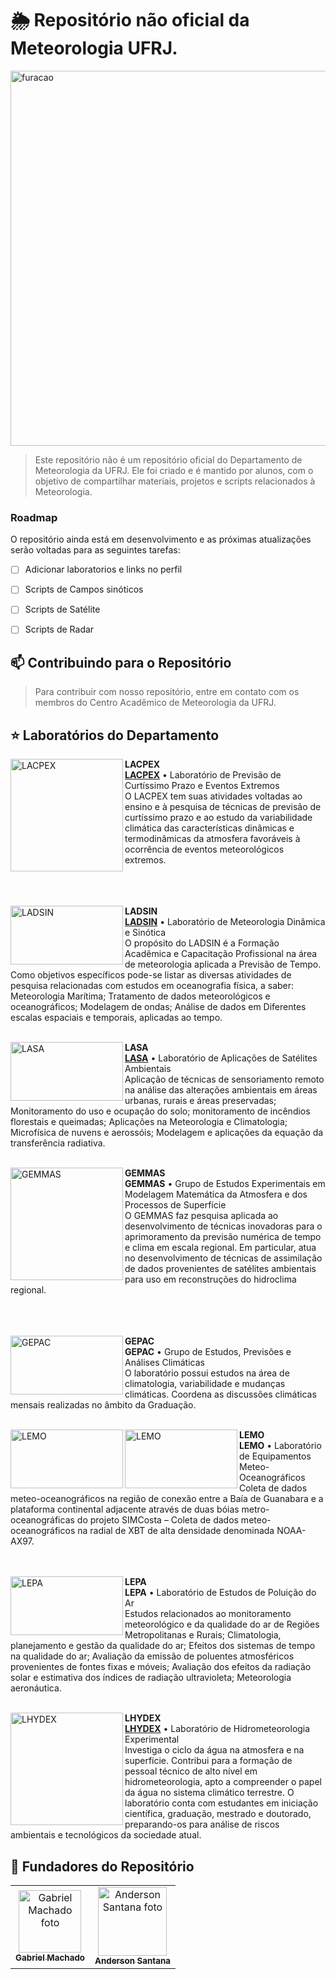 # 🌦️ Repositório não oficial da Meteorologia UFRJ.

<img height=600em src="https://media.discordapp.net/attachments/1015759107220852826/1339010073699029044/file-KQAbv4hjVeGvbMpT3feCj3.png?ex=67ad29cf&is=67abd84f&hm=50074bd3f67615691596c4128bc1f05d48cd763852170d0f18f09b12a770c07b&=&format=webp&quality=lossless&width=671&height=671" alt="furacao">

> Este repositório não é um repositório oficial do Departamento de Meteorologia da UFRJ. Ele foi criado e é mantido por alunos, com o objetivo de compartilhar materiais, projetos e scripts relacionados à Meteorologia.


### Roadmap

O repositório ainda está em desenvolvimento e as próximas atualizações serão voltadas para as seguintes tarefas:


- [ ] Adicionar laboratorios e links no perfil
- [ ] Scripts de Campos sinóticos
- [ ] Scripts de Satélite
- [ ] Scripts de Radar


## 📫 Contribuindo para o Repositório

> Para contribuir com nosso repositório, entre em contato com os membros do Centro Acadêmico de Meteorologia da UFRJ.


## ⭐ Laboratórios do Departamento

[<img align="left" height="180px" width="180px" alt="LACPEX" src="https://meteorologia.igeo.ufrj.br/wp-content/uploads/2023/03/LACPEX-300x300.png"/>](https://github.com/lacpex)

**LACPEX** \
[**LACPEX**](https://github.com/lacpex) • Laboratório de Previsão de Curtíssimo Prazo e Eventos Extremos \
O LACPEX tem suas atividades voltadas ao ensino e à pesquisa de técnicas de previsão de curtíssimo prazo e ao estudo da variabilidade climática das características dinâmicas e termodinâmicas da atmosfera favoráveis à ocorrência de eventos meteorológicos extremos. \
\
\
<br/>

[<img align="left" height="94px" width="180px" alt="LADSIN" src="https://lirp.cdn-website.com/73195942/dms3rep/multi/opt/LOGO-LADSIN--281-29-1fbe4d05-378w.png"/>](https://ladsin.com.br/)

**LADSIN** \
[**LADSIN**](https://ladsin.com.br/) • Laboratório de Meteorologia Dinâmica e Sinótica \
O propósito do LADSIN é a Formação Acadêmica e Capacitação Profissional na área de meteorologia aplicada a Previsão de Tempo. Como objetivos específicos pode-se listar as diversas atividades de pesquisa relacionadas com estudos em oceanografia física, a saber: Meteorologia Marítima; Tratamento de dados meteorológicos e oceanográficos; Modelagem de ondas; Análise de dados em Diferentes escalas espaciais e temporais, aplicadas ao tempo. \
<br/>

[<img align="left" height="94px" width="180px" alt="LASA" src="https://meteorologia.igeo.ufrj.br/wp-content/uploads/2023/03/LASA-300x88.png"/>](https://lasa.ufrj.br/)

**LASA** \
[**LASA**](https://lasa.ufrj.br/) • Laboratório de Aplicações de Satélites Ambientais \
Aplicação de técnicas de sensoriamento remoto na análise das alterações ambientais em áreas urbanas, rurais e áreas preservadas; Monitoramento do uso e ocupação do solo; monitoramento de incêndios florestais e queimadas; Aplicações na Meteorologia e Climatologia; Microfísica de nuvens e aerossóis; Modelagem e aplicações da equação da transferência radiativa. \
<br/>

<img align="left" height="180px" width="180px" alt="GEMMAS" src="https://meteorologia.igeo.ufrj.br/wp-content/uploads/2023/03/gemmas.jpg"/>

**GEMMAS** \
**GEMMAS** • Grupo de Estudos Experimentais em Modelagem Matemática da Atmosfera e dos Processos de Superfície \
O GEMMAS faz pesquisa aplicada ao desenvolvimento de técnicas inovadoras para o aprimoramento da previsão numérica de tempo e clima em escala regional. Em particular, atua no desenvolvimento de técnicas de assimilação de dados provenientes de satélites ambientais para uso em reconstruções do hidroclima regional. \
\
\
<br/>

<img align="left" height="94px" width="180px" alt="GEPAC" src="https://meteorologia.igeo.ufrj.br/wp-content/uploads/2023/06/gepacnovo-edited.jpg"/>

**GEPAC** \
**GEPAC** • Grupo de Estudos, Previsões e Análises Climáticas \
O laboratório possui estudos na área de climatologia, variabilidade e mudanças climáticas. Coordena as discussões climáticas mensais realizadas no âmbito da Graduação. \
<br/>

<img align="left" height="94px" width="180px" alt="LEMO" src="https://meteorologia.igeo.ufrj.br/wp-content/uploads/2023/03/logo_simcosta.png"/>
<img align="left" height="94px" width="180px" alt="LEMO" src="https://meteorologia.igeo.ufrj.br/wp-content/uploads/2023/03/logomovar-300x144.png"/>


**LEMO** \
**LEMO** • Laboratório de Equipamentos Meteo-Oceanográficos \
Coleta de dados meteo-oceanográficos na região de conexão entre a Baía de Guanabara e a plataforma continental adjacente através de duas bóias metro-oceanográficas do projeto SIMCosta – Coleta de dados meteo-oceanográficos na radial de XBT de alta densidade denominada NOAA-AX97. \
\
<br/>

<img align="left" height="94px" width="180px" alt="LEPA" src="https://meteorologia.igeo.ufrj.br/wp-content/uploads/2023/03/lepa-300x228.png"/>

**LEPA** \
**LEPA** • Laboratório de Estudos de Poluição do Ar \
Estudos relacionados ao monitoramento meteorológico e da qualidade do ar de Regiões Metropolitanas e Rurais; Climatologia, planejamento e gestão da qualidade do ar; Efeitos dos sistemas de tempo na qualidade do ar; Avaliação da emissão de poluentes atmosféricos provenientes de fontes fixas e móveis; Avaliação dos efeitos da radiação solar e estimativa dos índices de radiação ultravioleta; Meteorologia aeronáutica. \
<br/>

<img align="left" height="180px" width="180px" alt="LHYDEX" src="[https://meteorologia.igeo.ufrj.br/wp-content/uploads/2023/03/lhydex-300x289.png](https://lhydex.igeo.ufrj.br/)"/>

**LHYDEX** \
[**LHYDEX**](https://lhydex.igeo.ufrj.br/) • Laboratório de Hidrometeorologia Experimental \
Investiga o ciclo da água na atmosfera e na superfície. Contribui para a formação de pessoal técnico de alto nível em hidrometeorologia, apto a compreender o papel da água no sistema climático terrestre. O laboratório conta com estudantes em iniciação científica, graduação, mestrado e doutorado, preparando-os para análise de riscos ambientais e tecnológicos da sociedade atual. 
<br/>

## 🤝 Fundadores do Repositório

<table>
  <tr>
    <td align="center">
      <a href="#" title="https://github.com/GHMachado">
        <img src="https://cdn.discordapp.com/attachments/630479813903122433/1339021786309726218/gabriel.jpg?ex=67ad34b7&is=67abe337&hm=17548c9a01df083b4cdfc037de2d1e70bae4357b7f57bb6e749bd63bf5606cf0" width="100px;" alt="Gabriel Machado foto"/><br>
        <sub>
          <b> Gabriel Machado </b>
        </sub>
      </a>
    </td>
    <td align="center">
      <a href="#" title="https://github.com/Andess2018">
        <img src="https://cdn.discordapp.com/attachments/630479813903122433/1339024223158407218/anderson2.jpg?ex=67ad36fc&is=67abe57c&hm=4ec2410cd0373a8817c5a9f71f5f15cdd09defc8f54ce9fe9bc6824f41ff8c88&" width="110px;" alt="Anderson Santana foto"/><br>
        <sub>
          <b> Anderson Santana </b>
    </td>
  </tr>
</table>

